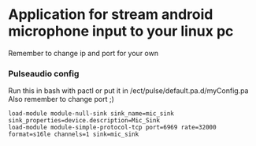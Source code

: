 # Application for stream android microphone input to your linux pc

Remember to change ip and port for your own

### Pulseaudio config

Run this in bash with pactl or put it in /ect/pulse/default.pa.d/myConfig.pa
Also remember to change port ;)

```
load-module module-null-sink sink_name=mic_sink sink_properties=device.description=Mic_Sink
load-module module-simple-protocol-tcp port=6969 rate=32000 format=s16le channels=1 sink=mic_sink
```
